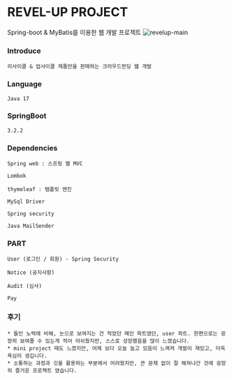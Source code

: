 # REVEL-UP PROJECT

Spring-boot & MyBatis를 이용한 웹 개발 프로젝트
![revelup-main](https://github.com/her9797/semi-project/assets/153487372/c0b23ed0-4804-4128-b796-85b3cf6103c5)

### Introduce
```
리사이클 & 업사이클 제품만을 판매하는 크라우드펀딩 웹 개발
```
### Language
```
Java 17
```


### SpringBoot
```
3.2.2
```


### Dependencies
```
Spring web : 스프링 웹 MVC

Lombok

thymeleaf : 템플릿 엔진

MySql Driver

Spring security

Java MailSender
```

### PART
```
User (로그인 / 회원) - Spring Security

Notice (공지사항)

Audit (심사)

Pay
```

### 후기
```
* 들인 노력에 비해, 눈으로 보여지는 건 적었던 메인 파트였던, user 파트. 한편으로는 굉장히 보여줄 수 있는게 적어 아쉬웠지만, 스스로 성장했음을 많이 느꼈습니다.
* mini project 때도 느꼈지만, 어제 보다 오늘 늘고 있음이 느껴져 개발이 재밌고, 더욱 욕심이 생깁니다.
* 소통하는 과정과 깃을 활용하는 부분에서 어려웠지만, 큰 문제 없이 잘 해쳐나간 것에 굉장히 즐거운 프로젝트 였습니다.
```
